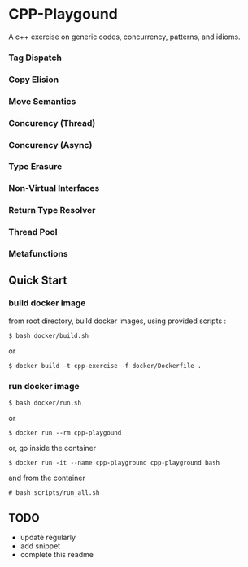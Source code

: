 # CPP-Playgound   
A c++ exercise on generic codes, concurrency, patterns, and idioms.   
### Tag Dispatch
### Copy Elision
### Move Semantics
### Concurency (Thread)
### Concurency (Async)
### Type Erasure
### Non-Virtual Interfaces
### Return Type Resolver
### Thread Pool
### Metafunctions   

## Quick Start  
### build docker image
from root directory, build docker images, using provided scripts :
```
$ bash docker/build.sh
```
or 
```
$ docker build -t cpp-exercise -f docker/Dockerfile .
```
### run docker image
```
$ bash docker/run.sh
```
or
```
$ docker run --rm cpp-playgound
```
or, go inside the container 
```
$ docker run -it --name cpp-playground cpp-playground bash
```
and from the container
```
# bash scripts/run_all.sh
```   
## TODO  
- update regularly
- add snippet
- complete this readme